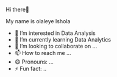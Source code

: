 Hi there👋 

My name is olaleye Ishola
- 👀 I’m interested in Data Analysis
- 🌱 I’m currently learning Data Analytics
- 💞️ I’m looking to collaborate on ...
- 📫 How to reach me ...
- 😄 Pronouns: ...
- ⚡ Fun fact: ..
